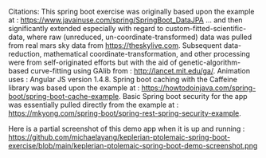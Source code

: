 Citations:  This spring boot exercise was originally based upon the example at :  https://www.javainuse.com/spring/SpringBoot_DataJPA ... and then significantly extended especially with regard to custom-fitted-scientific-data, where raw (unreduced, un-coordinate-transformed) data was pulled from real mars sky data from https://theskylive.com.  Subsequent data-reduction, mathematical coordinate-transformation, and other processing were from self-originated efforts but with the aid of genetic-algorithm-based curve-fitting using GAlib from : http://lancet.mit.edu/ga/.  Animation uses :  Angular JS version 1.4.8.  Spring boot caching with the Caffeine library was based upon the example at : https://howtodoinjava.com/spring-boot/spring-boot-cache-example.  Basic Spring boot security for the app was essentially pulled directly from the example at : https://mkyong.com/spring-boot/spring-rest-spring-security-example.

Here is a partial screenshot of this demo app when it is up and running :  https://github.com/michaelayang/keplerian-ptolemaic-spring-boot-exercise/blob/main/keplerian-ptolemaic-spring-boot-demo-screenshot.png
